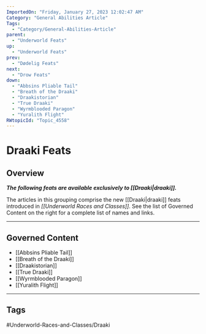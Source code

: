 ```yaml
---
ImportedOn: "Friday, January 27, 2023 12:02:47 AM"
Category: "General Abilities Article"
Tags:
  - "Category/General-Abilities-Article"
parent:
  - "Underworld Feats"
up:
  - "Underworld Feats"
prev:
  - "Dødelig Feats"
next:
  - "Drow Feats"
down:
  - "Abbsins Pliable Tail"
  - "Breath of the Draaki"
  - "Draakistorian"
  - "True Draaki"
  - "Wyrmblooded Paragon"
  - "Yuralith Flight"
RWtopicId: "Topic_4558"
---
```

# Draaki Feats
## Overview
***The following feats are available exclusively to [[Draaki|draaki]].***

The articles in this grouping comprise the new [[Draaki|draaki]] feats introduced in *[[Underworld Races and Classes]]*. See the list of Governed Content on the right for a complete list of names and links.

---
## Governed Content
- [[Abbsins Pliable Tail]]
- [[Breath of the Draaki]]
- [[Draakistorian]]
- [[True Draaki]]
- [[Wyrmblooded Paragon]]
- [[Yuralith Flight]]


---
## Tags
#Underworld-Races-and-Classes/Draaki

